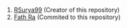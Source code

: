 1. [RSurya99](https://github.com/RSurya99) (Creator of this repository)
2. [Fath Ra](https://github.com/FathRa) (Commited to this repository)
